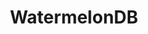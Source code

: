 ---
blog: https://blog.github.com/
git: https://github.com/Nozbe/WatermelonDB
logohandle: nozbe_watermelondb
sort: watermelondb
title: WatermelonDB
website: https://github.com/Nozbe/WatermelonDB
---